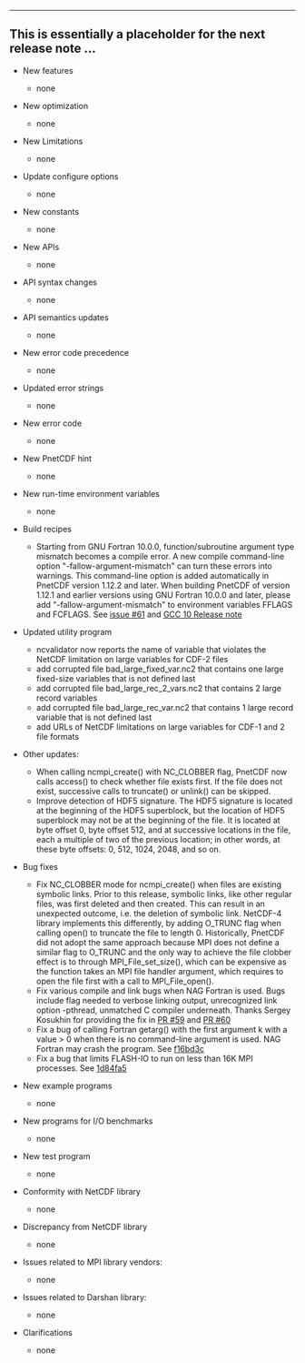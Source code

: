 ------------------------------------------------------------------------------
This is essentially a placeholder for the next release note ...
------------------------------------------------------------------------------

* New features
  + none

* New optimization
  + none

* New Limitations
  + none

* Update configure options
  + none

* New constants
  + none

* New APIs
  + none

* API syntax changes
  + none

* API semantics updates
  + none

* New error code precedence
  + none

* Updated error strings
  + none

* New error code
  + none

* New PnetCDF hint
  + none

* New run-time environment variables
  + none

* Build recipes
  + Starting from GNU Fortran 10.0.0, function/subroutine argument type
    mismatch becomes a compile error. A new compile command-line option
    "-fallow-argument-mismatch" can turn these errors into warnings. This
    command-line option is added automatically in PnetCDF version 1.12.2 and
    later. When building PnetCDF of version 1.12.1 and earlier versions using
    GNU Fortran 10.0.0 and later, please add "-fallow-argument-mismatch" to
    environment variables FFLAGS and FCFLAGS.
    See [issue #61](https://github.com/Parallel-NetCDF/PnetCDF/issues/61)
    and [GCC 10 Release note](https://gcc.gnu.org/gcc-10/changes.html)

* Updated utility program
  + ncvalidator now reports the name of variable that violates the NetCDF
    limitation on large variables for CDF-2 files
  + add corrupted file bad_large_fixed_var.nc2 that contains one large
    fixed-size variables that is not defined last
  + add corrupted file bad_large_rec_2_vars.nc2 that contains 2 large record
    variables
  + add corrupted file bad_large_rec_var.nc2 that contains 1 large record
    variable that is not defined last
  + add URLs of NetCDF limitations on large variables for CDF-1 and 2 file
    formats

* Other updates:
  + When calling ncmpi_create() with NC_CLOBBER flag, PnetCDF now calls
    access() to check whether file exists first. If the file does not exist,
    successive calls to truncate() or unlink() can be skipped.
  + Improve detection of HDF5 signature. The HDF5 signature is located at the
    beginning of the HDF5 superblock, but the location of HDF5 superblock may
    not be at the beginning of the file. It is located at byte offset 0, byte
    offset 512, and at successive locations in the file, each a multiple of two
    of the previous location; in other words, at these byte offsets: 0, 512,
    1024, 2048, and so on.

* Bug fixes
  + Fix NC_CLOBBER mode for ncmpi_create() when files are existing symbolic
    links. Prior to this release, symbolic links, like other regular files, was
    first deleted and then created. This can result in an unexpected outcome,
    i.e. the deletion of symbolic link. NetCDF-4 library implements this
    differently, by adding O_TRUNC flag when calling open() to truncate the
    file to length 0. Historically, PnetCDF did not adopt the same approach
    because MPI does not define a similar flag to O_TRUNC and the only way to
    achieve the file clobber effect is to through MPI_File_set_size(), which
    can be expensive as the function takes an MPI file handler argument, which
    requires to open the file first with a call to MPI_File_open().
  + Fix various compile and link bugs when NAG Fortran is used. Bugs include
    flag needed to verbose linking output, unrecognized link option -pthread,
    unmatched C compiler underneath. Thanks Sergey Kosukhin for providing the
    fix in [PR #59](https://github.com/Parallel-NetCDF/PnetCDF/pull/59)
    and [PR #60](https://github.com/Parallel-NetCDF/PnetCDF/pull/60)
  + Fix a bug of calling Fortran getarg() with the first argument k with a
    value > 0 when there is no command-line argument is used. NAG Fortran may
    crash the program. See
    [f16bd3c](https://github.com/Parallel-NetCDF/PnetCDF/commit/f16bd3c1ba1b08eade2384f094c519f3f2dc114e)
  + Fix a bug that limits FLASH-IO to run on less than 16K MPI processes. See
    [1d84fa5](https://github.com/Parallel-NetCDF/PnetCDF/commit/1d84fa5d54ca9179da4a5b1a4ee3b92cc92287ed)

* New example programs
  + none

* New programs for I/O benchmarks
  + none

* New test program
  + none

* Conformity with NetCDF library
  + none

* Discrepancy from NetCDF library
  + none

* Issues related to MPI library vendors:
  + none

* Issues related to Darshan library:
  + none

* Clarifications
  + none

